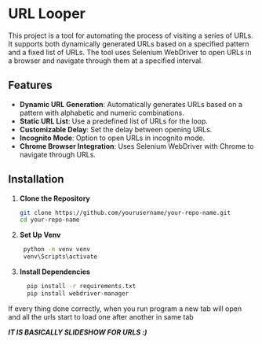 # URL Looper

This project is a tool for automating the process of visiting a series of URLs. It supports both dynamically generated URLs based on a specified pattern and a fixed list of URLs. The tool uses Selenium WebDriver to open URLs in a browser and navigate through them at a specified interval.

## Features

- **Dynamic URL Generation**: Automatically generates URLs based on a pattern with alphabetic and numeric combinations.
- **Static URL List**: Use a predefined list of URLs for the loop.
- **Customizable Delay**: Set the delay between opening URLs.
- **Incognito Mode**: Option to open URLs in incognito mode.
- **Chrome Browser Integration**: Uses Selenium WebDriver with Chrome to navigate through URLs.

## Installation

1. **Clone the Repository**

   ```bash
   git clone https://github.com/yourusername/your-repo-name.git
   cd your-repo-name

2. **Set Up Venv**
    ```bash
     python -m venv venv
     venv\Scripts\activate
3. **Install Dependencies**
    ```bash
      pip install -r requirements.txt
      pip install webdriver-manager

If every thing done correctly, when you run program a new tab will open and all the urls start to load one after another in same tab 

***IT IS BASICALLY SLIDESHOW FOR URLS :)***




